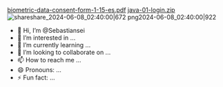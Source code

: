 [biometric-data-consent-form-1-15-es.pdf](https://github.com/user-attachments/files/15797024/biometric-data-consent-form-1-15-es.pdf)
[java-01-login.zip](https://github.com/user-attachments/files/15797020/java-01-login.zip)
![shareshare_2024-06-08_02:40:00|672 png2024-06-08_02:40:00|922](https://github.com/Sebastiansei/Sebastiansei/assets/171000603/263412d1-1dde-4509-8329-c47f71472c3a)
- 👋 Hi, I’m @Sebastiansei
- 👀 I’m interested in ...
- 🌱 I’m currently learning ...
- 💞️ I’m looking to collaborate on ...
- 📫 How to reach me ...
- 😄 Pronouns: ...
- ⚡ Fun fact: ...

<!---
Sebastiansei/Sebastiansei is a ✨ special ✨ repository because its `README.md` (this file) appears on your GitHub profile.
You can click the Preview link to take a look at your changes.
--->
